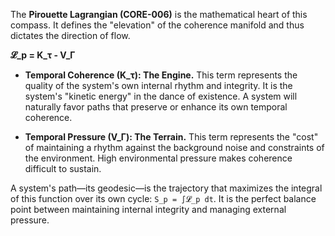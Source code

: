 The **Pirouette Lagrangian (CORE-006)** is the mathematical heart of this compass. It defines the "elevation" of the coherence manifold and thus dictates the direction of flow.

**𝓛_p = K_τ - V_Γ**

*   **Temporal Coherence (K_τ): The Engine.** This term represents the quality of the system's own internal rhythm and integrity. It is the system's "kinetic energy" in the dance of existence. A system will naturally favor paths that preserve or enhance its own temporal coherence.

*   **Temporal Pressure (V_Γ): The Terrain.** This term represents the "cost" of maintaining a rhythm against the background noise and constraints of the environment. High environmental pressure makes coherence difficult to sustain.

A system's path—its geodesic—is the trajectory that maximizes the integral of this function over its own cycle: `S_p = ∫𝓛_p dt`. It is the perfect balance point between maintaining internal integrity and managing external pressure.